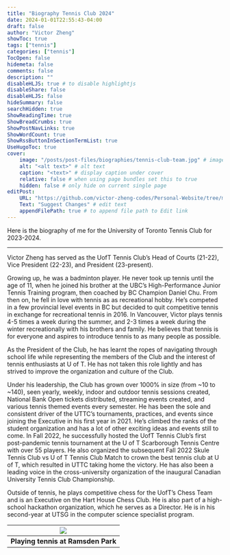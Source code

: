 ```yaml
---
title: "Biography Tennis Club 2024"
date: 2024-01-01T22:55:43-04:00
draft: false
author: "Victor Zheng"
showToc: true
tags: ["tennis"]
categories: ["tennis"]
TocOpen: false
hidemeta: false
comments: false
description: ""
disableHLJS: true # to disable highlightjs
disableShare: false
disableHLJS: false
hideSummary: false
searchHidden: true
ShowReadingTime: true
ShowBreadCrumbs: true
ShowPostNavLinks: true
ShowWordCount: true
ShowRssButtonInSectionTermList: true
UseHugoToc: true
cover:
    image: "/posts/post-files/biographies/tennis-club-team.jpg" # image path/url
    alt: "<alt text>" # alt text
    caption: "<text>" # display caption under cover
    relative: false # when using page bundles set this to true
    hidden: false # only hide on current single page
editPost:
    URL: "https://github.com/victor-zheng-codes/Personal-Website/tree/main/content"
    Text: "Suggest Changes" # edit text
    appendFilePath: true # to append file path to Edit link
---
```


Here is the biography of me for the University of Toronto Tennis Club for 2023-2024. 

--- 

Victor Zheng has served as the UofT Tennis Club’s Head of Courts (21-22), Vice President (22-23), and President (23-present).

Growing up, he was a badminton player. He never took up tennis until the age of 11, when he joined his brother at the UBC’s High-Performance Junior Tennis Training program, then coached by BC Champion Daniel Chu. From then on, he fell in love with tennis as as recreational hobby. He’s competed in a few provincial level events in BC but decided to quit competitive tennis in exchange for recreational tennis in 2016. In Vancouver, Victor plays tennis 4-5 times a week during the summer, and 2-3 times a week during the winter recreationally with his brothers and family. He believes that tennis is for everyone and aspires to introduce tennis to as many people as possible. 

As the President of the Club, he has learnt the ropes of navigating through school life while representing the members of the Club and the interest of tennis enthusiasts at U of T. He has not taken this role lightly and has strived to improve the organization and culture of the Club.

Under his leadership, the Club has grown over 1000% in size (from ~10 to ~140), seen yearly, weekly, indoor and outdoor tennis sessions created, National Bank Open tickets distributed, streaming events created, and various tennis themed events every semester. He has been the sole and consistent driver of the UTTC’s tournaments, practices, and events since joining the Executive in his first year in 2021. He’s climbed the ranks of the student organization and has a lot of other exciting ideas and events still to come. In Fall 2022, he successfully hosted the UofT Tennis Club’s first post-pandemic tennis tournament at the U of T Scarborough Tennis Centre with over 55 players. He also organized the subsequent Fall 2022 Skule Tennis Club vs U of T Tennis Club Match to crown the best tennis club at U of T, which resulted in UTTC taking home the victory. He has also been a leading voice in the cross-university organization of the inaugural Canadian University Tennis Club Championship. 

Outside of tennis, he plays competitive chess for the UofT’s Chess Team and is an Executive on the Hart House Chess Club. He is also part of a high-school hackathon organization, which he serves as a Director. He is in his second-year at UTSG in the computer science specialist program.


|![](/posts/post-files/biographies/victor-tennis.jpg)|
| :--: |
| <b>Playing tennis at Ramsden Park</b>|

